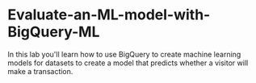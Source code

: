 # Evaluate-an-ML-model-with-BigQuery-ML
In this lab you'll learn how to use BigQuery to create machine learning  models for datasets to create a model that predicts whether a visitor will make a transaction.
